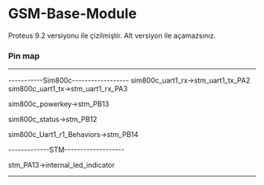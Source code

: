 # GSM-Base-Module

Proteus 9.2 versiyonu ile çizilmiştir. Alt versiyon ile açamazsınız.



### Pin map

-------------------------------------------------------------------------

-----------Sim800c------------------
sim800c_uart1_rx->stm_uart1_tx_PA2
sim800c_uart1_tx->stm_uart1_rx_PA3

sim800c_powerkey->stm_PB13

sim800c_status->stm_PB12

sim800c_Uart1_r1_Behaviors->stm_PB14

-------------STM-------------------

stm_PA13->internal_led_indicator

-------------------------------------------------------------------------









